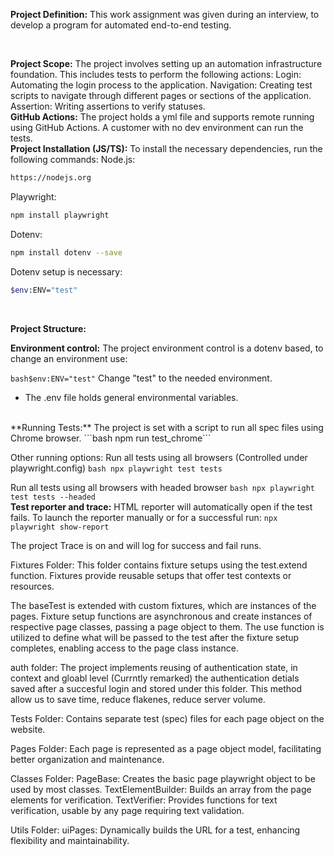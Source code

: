 **Project Definition:**
This work assignment was given during an interview, to develop a program for automated end-to-end testing.

<br>

**Project Scope:**
The project involves setting up an automation infrastructure foundation. This includes tests to perform the following actions:
Login: Automating the login process to the application.
Navigation: Creating test scripts to navigate through different pages or sections of the application.
Assertion: Writing assertions to verify statuses.
<br> 
**GitHub Actions:**
The project holds a yml file and supports remote running using GitHub Actions.
A customer with no dev environment can run the tests.
<br> 
**Project Installation (JS/TS):**
To install the necessary dependencies, run the following commands:
Node.js:
```bash
https://nodejs.org
```
Playwright:
```bash
npm install playwright
```
Dotenv:
```bash
npm install dotenv --save
```
Dotenv setup is necessary:
```bash
$env:ENV="test"
```
<br> 

**Project Structure:**

**Environment control:**
The project environment control is a dotenv based, to change an environment use:

```bash$env:ENV="test"```
Change "test" to the needed environment.
* The .env file holds general environmental variables.
<br> 
**Running Tests:**
The project is set with a script to run all spec files using Chrome browser.
```bash npm run test_chrome``` 

Other running options:
Run all tests using all browsers (Controlled under playwright.config)
```bash npx playwright test tests```

Run all tests using all browsers with headed browser 
```bash npx playwright test tests --headed```
<br> 
**Test reporter and trace:**
HTML reporter will automatically open if the test fails.
To launch the reporter manually or for a successful run:
```npx playwright show-report```

The project Trace is on and will log for success and fail runs.
<br> 










Fixtures Folder: This folder contains fixture setups using the test.extend function. Fixtures provide reusable setups that offer test contexts or resources.

The baseTest is extended with custom fixtures, which are instances of the pages. Fixture setup functions are asynchronous and create instances of respective page classes, passing a page object to them. The use function is utilized to define what will be passed to the test after the fixture setup completes, enabling access to the page class instance.

auth folder: The project implements reusing of authentication state, in context and gloabl level (Currntly remarked) the authentication detials saved after a succesful login and stored under this folder.
This method allow us to save time, reduce flakenes, reduce server volume.

Tests Folder: Contains separate test (spec) files for each page object on the website.

Pages Folder: Each page is represented as a page object model, facilitating better organization and maintenance.

Classes Folder: PageBase: Creates the basic page playwright object to be used by most classes. TextElementBuilder: Builds an array from the page elements for verification. TextVerifier: Provides functions for text verification, usable by any page requiring text validation.

Utils Folder: uiPages: Dynamically builds the URL for a test, enhancing flexibility and maintainability.



